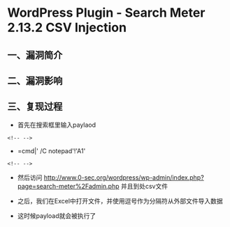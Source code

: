WordPress Plugin - Search Meter 2.13.2 CSV Injection
====================================================

一、漏洞简介
------------

二、漏洞影响
------------

三、复现过程
------------

-   首先在搜索框里输入paylaod

```{=html}
<!-- -->
```
-   =cmd|' /C notepad'!'A1'

```{=html}
<!-- -->
```
-   然后访问
    http://www.0-sec.org/wordpress/wp-admin/index.php?page=search-meter%2Fadmin.php
    并且到处csv文件

-   之后，我们在Excel中打开文件，并使用逗号作为分隔符从外部文件导入数据

-   这时候payload就会被执行了

